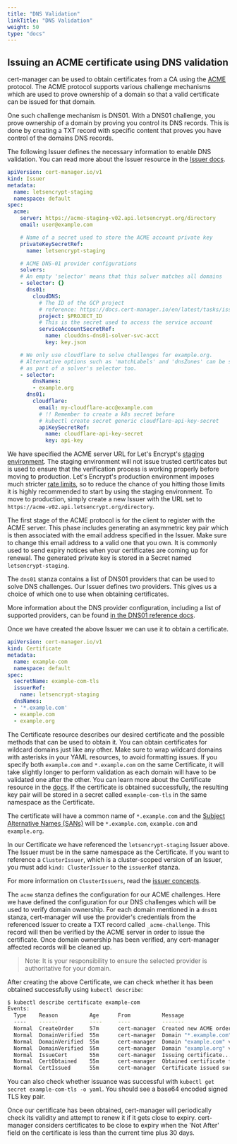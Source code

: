 ```yaml
---
title: "DNS Validation"
linkTitle: "DNS Validation"
weight: 50
type: "docs"
---
```


## Issuing an ACME certificate using DNS validation

cert-manager can be used to obtain certificates from a CA using the
[ACME](https://en.wikipedia.org/wiki/Automated_Certificate_Management_Environment)
protocol.  The ACME protocol supports various challenge mechanisms which are
used to prove ownership of a domain so that a valid certificate can be issued
for that domain.

One such challenge mechanism is DNS01. With a DNS01 challenge, you prove
ownership of a domain by proving you control its DNS records.
This is done by creating a TXT record with specific content that proves you
have control of the domains DNS records.

The following Issuer defines the necessary information to enable DNS validation.
You can read more about the Issuer resource in the [Issuer
docs](../../../configuration/).

```yaml
apiVersion: cert-manager.io/v1
kind: Issuer
metadata:
  name: letsencrypt-staging
  namespace: default
spec:
  acme:
    server: https://acme-staging-v02.api.letsencrypt.org/directory
    email: user@example.com

    # Name of a secret used to store the ACME account private key
    privateKeySecretRef:
      name: letsencrypt-staging

    # ACME DNS-01 provider configurations
    solvers:
    # An empty 'selector' means that this solver matches all domains
    - selector: {}
      dns01:
        cloudDNS:
          # The ID of the GCP project
          # reference: https://docs.cert-manager.io/en/latest/tasks/issuers/setup-acme/dns01/google.html
          project: $PROJECT_ID
          # This is the secret used to access the service account
          serviceAccountSecretRef:
            name: clouddns-dns01-solver-svc-acct
            key: key.json

    # We only use cloudflare to solve challenges for example.org.
    # Alternative options such as 'matchLabels' and 'dnsZones' can be specified
    # as part of a solver's selector too.
    - selector:
        dnsNames:
        - example.org
      dns01:
        cloudflare:
          email: my-cloudflare-acc@example.com
          # !! Remember to create a k8s secret before
          # kubectl create secret generic cloudflare-api-key-secret
          apiKeySecretRef:
            name: cloudflare-api-key-secret
            key: api-key
```


We have specified the ACME server URL for Let's Encrypt's [staging
environment](https://letsencrypt.org/docs/staging-environment/).  The staging
environment will not issue trusted certificates but is used to ensure that the
verification process is working properly before moving to production. Let's
Encrypt's production environment imposes much stricter [rate
limits](https://letsencrypt.org/docs/rate-limits/), so to reduce the chance of
you hitting those limits it is highly recommended to start by using the staging
environment. To move to production, simply create a new Issuer with the URL set
to `https://acme-v02.api.letsencrypt.org/directory`.

The first stage of the ACME protocol is for the client to register with the
ACME server. This phase includes generating an asymmetric key pair which is
then associated with the email address specified in the Issuer. Make sure to
change this email address to a valid one that you own. It is commonly used to
send expiry notices when your certificates are coming up for renewal. The
generated private key is stored in a Secret named `letsencrypt-staging`.

The `dns01` stanza contains a list of DNS01 providers that can be used to
solve DNS challenges. Our Issuer defines two providers. This gives us a choice
of which one to use when obtaining certificates.

More information about the DNS provider configuration, including a list of
supported providers, can be found [in the DNS01 reference docs](../../../configuration/acme/dns01/).

Once we have created the above Issuer we can use it to obtain a certificate.

```yaml
apiVersion: cert-manager.io/v1
kind: Certificate
metadata:
  name: example-com
  namespace: default
spec:
  secretName: example-com-tls
  issuerRef:
    name: letsencrypt-staging
  dnsNames:
  - '*.example.com'
  - example.com
  - example.org
```

The Certificate resource describes our desired certificate and the possible
methods that can be used to obtain it. You can obtain certificates for wildcard
domains just like any other. Make sure to wrap wildcard domains with asterisks
in your YAML resources, to avoid formatting issues.  If you specify both
`example.com` and `*.example.com` on the same Certificate, it will take slightly
longer to perform validation as each domain will have to be validated one after
the other.  You can learn more about the Certificate resource in the
[docs](../../../usage/).  If the certificate is obtained successfully, the
resulting key pair will be stored in a secret called `example-com-tls` in the
same namespace as the Certificate.

The certificate will have a common name of `*.example.com` and the [Subject
Alternative Names
(SANs)](https://en.wikipedia.org/wiki/Subject_Alternative_Name) will be
`*.example.com`, `example.com` and `example.org`.

In our Certificate we have referenced the `letsencrypt-staging` Issuer above.
The Issuer must be in the same namespace as the Certificate.  If you want to
reference a `ClusterIssuer`, which is a cluster-scoped version of an Issuer, you
must add `kind: ClusterIssuer` to the `issuerRef` stanza.

For more information on `ClusterIssuers`, read the
[issuer concepts](../../../concepts/issuer/).

The `acme` stanza defines the configuration for our ACME challenges. Here we
have defined the configuration for our DNS challenges which will be used to
verify domain ownership. For each domain mentioned in a `dns01` stanza,
cert-manager will use the provider's credentials from the referenced Issuer to
create a TXT record called `_acme-challenge`.  This record will then be verified
by the ACME server in order to issue the certificate.  Once domain ownership has
been verified, any cert-manager affected records will be cleaned up.

> Note: It is your responsibility to ensure the selected provider is
> authoritative for your domain.

After creating the above Certificate, we can check whether it has been obtained
successfully using `kubectl describe`:

```bash
$ kubectl describe certificate example-com
Events:
  Type    Reason          Age      From          Message
  ----    ------          ----     ----          -------
  Normal  CreateOrder     57m      cert-manager  Created new ACME order, attempting validation...
  Normal  DomainVerified  55m      cert-manager  Domain "*.example.com" verified with "dns-01" validation
  Normal  DomainVerified  55m      cert-manager  Domain "example.com" verified with "dns-01" validation
  Normal  DomainVerified  55m      cert-manager  Domain "example.org" verified with "dns-01" validation
  Normal  IssueCert       55m      cert-manager  Issuing certificate...
  Normal  CertObtained    55m      cert-manager  Obtained certificate from ACME server
  Normal  CertIssued      55m      cert-manager  Certificate issued successfully
```

You can also check whether issuance was successful with `kubectl get secret
example-com-tls -o yaml`. You should see a base64 encoded signed TLS key pair.

Once our certificate has been obtained, cert-manager will periodically check its
validity and attempt to renew it if it gets close to expiry. cert-manager
considers certificates to be close to expiry when the 'Not After' field on the
certificate is less than the current time plus 30 days.
